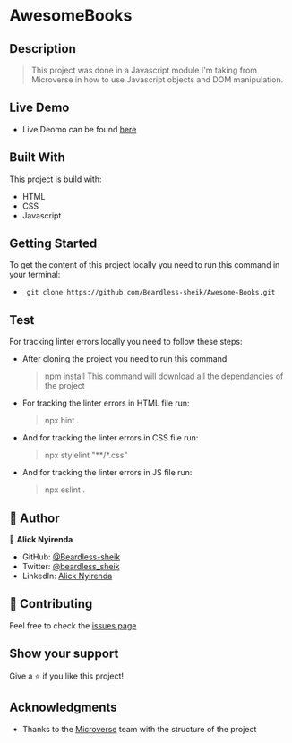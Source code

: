 # AwesomeBooks

## Description

> This project was done in a Javascript module I'm taking from Microverse in how to use Javascript objects and DOM manipulation.

## Live Demo
 - Live Deomo can be found [here](https://beardless-sheik.github.io/Awesome-Books/)

## Built With

This project is build with:

- HTML
- CSS
- Javascript

## Getting Started

To get the content of this project locally you need to run this command in your terminal:

- ` git clone https://github.com/Beardless-sheik/Awesome-Books.git`

## Test

For tracking linter errors locally you need to follow these steps:

- After cloning the project you need to run this command

  > npm install
  > This command will download all the dependancies of the project

- For tracking the linter errors in HTML file run:

  > npx hint .

- And for tracking the linter errors in CSS file run:
  > npx stylelint "**/*.css"

- And for tracking the linter errors in JS file run:
  > npx eslint . 


## 👤 Author

👤 **Alick Nyirenda**
- GitHub: [@Beardless-sheik](https://github.com/Beardless-sheik)
- Twitter: [@beardless_sheik](https://twitter.com/beardless_sheik)
- LinkedIn: [Alick Nyirenda](https://www.linkedin.com/in/alick-nyirenda/)

## :handshake: Contributing

Feel free to check the [issues page](https://github.com/Beardless-sheik/AwesomeBooks/issues)

## Show your support

Give a :star: if you like this project!

## Acknowledgments

- Thanks to the [Microverse](www.microverse.org) team with the structure of the project


